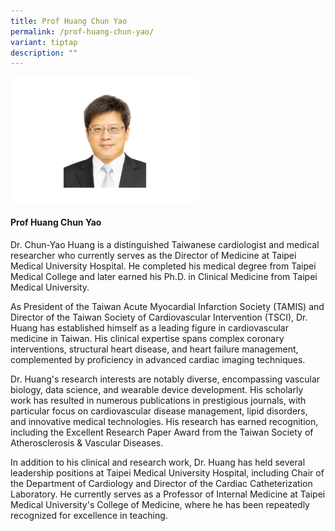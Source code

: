 ```yaml
---
title: Prof Huang Chun Yao
permalink: /prof-huang-chun-yao/
variant: tiptap
description: ""
---
```

<p></p>
<div class="isomer-image-wrapper">
<img style="width: 60%;" height="auto" width="100%" alt="" src="/images/ASPIRE Network /Huang_Chun_Yao.png">
</div>
<h4>Prof Huang Chun Yao</h4>
<p>Dr. Chun-Yao Huang is a distinguished Taiwanese cardiologist and medical
researcher who currently serves as the Director of Medicine at Taipei Medical
University Hospital. He completed his medical degree from Taipei Medical
College and later earned his Ph.D. in Clinical Medicine from Taipei Medical
University.</p>
<p>As President of the Taiwan Acute Myocardial Infarction Society (TAMIS)
and Director of the Taiwan Society of Cardiovascular Intervention (TSCI),
Dr. Huang has established himself as a leading figure in cardiovascular
medicine in Taiwan. His clinical expertise spans complex coronary interventions,
structural heart disease, and heart failure management, complemented by
proficiency in advanced cardiac imaging techniques.</p>
<p>Dr. Huang's research interests are notably diverse, encompassing vascular
biology, data science, and wearable device development. His scholarly work
has resulted in numerous publications in prestigious journals, with particular
focus on cardiovascular disease management, lipid disorders, and innovative
medical technologies. His research has earned recognition, including the
Excellent Research Paper Award from the Taiwan Society of Atherosclerosis
&amp; Vascular Diseases.</p>
<p>In addition to his clinical and research work, Dr. Huang has held several
leadership positions at Taipei Medical University Hospital, including Chair
of the Department of Cardiology and Director of the Cardiac Catheterization
Laboratory. He currently serves as a Professor of Internal Medicine at
Taipei Medical University's College of Medicine, where he has been repeatedly
recognized for excellence in teaching.</p>
<p></p>
<p></p>